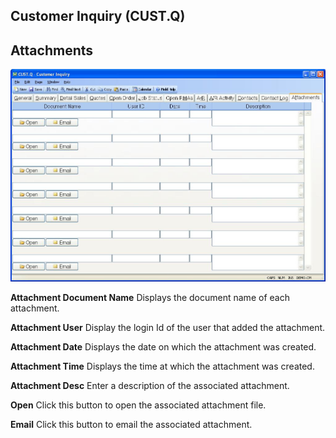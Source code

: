 ##  Customer Inquiry (CUST.Q)

<PageHeader />

##  Attachments

![](./CUST-Q-12.jpg)

**Attachment Document Name** Displays the document name of each attachment.  
  
**Attachment User** Display the login Id of the user that added the
attachment.  
  
**Attachment Date** Displays the date on which the attachment was created.  
  
**Attachment Time** Displays the time at which the attachment was created.  
  
**Attachment Desc** Enter a description of the associated attachment.  
  
**Open** Click this button to open the associated attachment file.  
  
**Email** Click this button to email the associated attachment.  
  
  
<badge text= "Version 8.10.57" vertical="middle" />

<PageFooter />